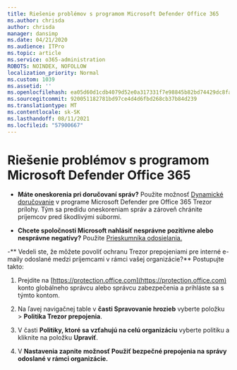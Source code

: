 ```yaml
---
title: Riešenie problémov s programom Microsoft Defender Office 365
ms.author: chrisda
author: chrisda
manager: dansimp
ms.date: 04/21/2020
ms.audience: ITPro
ms.topic: article
ms.service: o365-administration
ROBOTS: NOINDEX, NOFOLLOW
localization_priority: Normal
ms.custom: 1039
ms.assetid: ''
ms.openlocfilehash: ea05d60d1cdb4079d52e0a317331f7e98845b82bd74429dc8fa63377c2527a74
ms.sourcegitcommit: 920051182781bd97ce4d4d6fbd268cb37b84d239
ms.translationtype: MT
ms.contentlocale: sk-SK
ms.lasthandoff: 08/11/2021
ms.locfileid: "57900667"
---
```

# <a name="troubleshooting-microsoft-defender-for-office-365"></a>Riešenie problémov s programom Microsoft Defender Office 365

- **Máte oneskorenia pri doručovaní správ?** Použite možnosť [Dynamické doručovanie](https://docs.microsoft.com/microsoft-365/security/office-365-security/dynamic-delivery-and-previewing) v programe Microsoft Defender pre Office 365 Trezor prílohy. Tým sa predídu oneskoreniam správ a zároveň chránite príjemcov pred škodlivými súbormi.

- **Chcete spoločnosti Microsoft nahlásiť nesprávne pozitívne alebo nesprávne negatívy?** Použite [Prieskumníka odosielania.](https://protection.office.com/reportsubmission)

-** Vedeli ste, že môžete povoliť ochranu Trezor prepojeniami pre interné e-maily odoslané medzi príjemcami v rámci vašej organizácie?** Postupujte takto:

  1. Prejdite na [https://protection.office.com](https://protection.office.com) konto globálneho správcu alebo správcu zabezpečenia a prihláste sa s týmto kontom.

  2. Na ľavej navigačnej table v **časti Spravovanie hrozieb** vyberte položku  \> **Politika Trezor prepojenia**.

  3. V časti **Politiky, ktoré sa vzťahujú na celú organizáciu** vyberte politiku a kliknite na položku **Upraviť**.

  4. V **Nastavenia zapnite** **možnosť Použiť bezpečné prepojenia na správy odoslané v rámci organizácie.**
